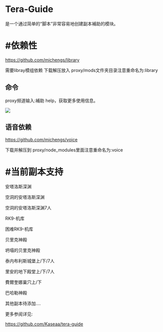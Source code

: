 # Tera-Guide

是一个通过简单的“脚本”非常容易地创建副本補助的模块。

# #依赖性



https://github.com/michengs/library

需要libray模组依赖 下载解压放入 proxy/mods文件夹目录注意重命名为:library


## 命令

proxy频道输入:補助 help，获取更多使用信息。 

<img src=https://u.cubeupload.com/michengs/HG9GDC237G6EQ3X6.png>







## 语音依赖

https://github.com/michengs/voice

下载并解压到 proxy/node_modules里面注意重命名为:voice







# #当前副本支持

安塔洛斯深渊

空洞的安塔洛斯深渊

空洞的安塔洛斯深渊7人

RK9-机库

困难RK9-机库

贝里克神殿

坍塌的贝里克神殿

泰内布利斯城堡上/下/7人 

里安的地下殿堂上/下/7人
 
費爾奎娜巢穴上/下

巴哈勒神殿 


其他副本待添加....

更多参阅详见: 

https://github.com/Kaseaa/tera-guide